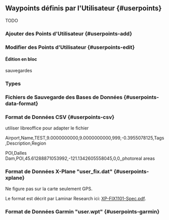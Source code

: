 ## Waypoints définis par l'Utilisateur {#userpoints}

TODO

### Ajouter des Points d'Utilisateur {#userpoints-add}

### Modifier des Points d'Utilisateur {#userpoints-edit}

#### Édition en bloc

sauvegardes

### Types

### Fichiers de Sauvegarde des Bases de Données {#userpoints-data-format}

### Format de Données CSV {#userpoints-csv}

utiliser libreoffice pour adapter le fichier

Airport,Name,TEST,9.0000000000,9.0000000000,999,-0.3955078125,Tags,Description,Region

POI,Dalles Dam,POI,45.61288871053992,-121.1342605558045,0,0,,photoreal areas

### Format de Données X-Plane "user_fix.dat" {#userpoints-xplane}

Ne figure pas sur la carte seulement GPS.

Le format est décrit par Laminar Research ici: [XP-FIX1101-Spec.pdf](https://developer.x-plane.com/wp-content/uploads/2016/10/XP-FIX1101-Spec.pdf).


### Format de Données Garmin "user.wpt" {#userpoints-garmin}
